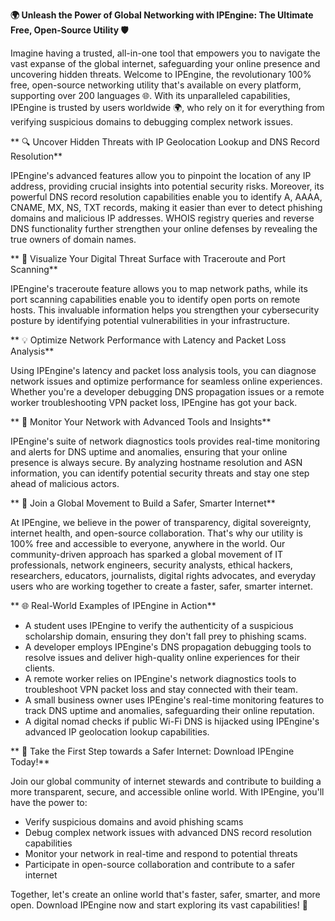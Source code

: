 **🌍 Unleash the Power of Global Networking with IPEngine: The Ultimate Free, Open-Source Utility 🛡️**

Imagine having a trusted, all-in-one tool that empowers you to navigate the vast expanse of the global internet, safeguarding your online presence and uncovering hidden threats. Welcome to IPEngine, the revolutionary 100% free, open-source networking utility that's available on every platform, supporting over 200 languages 🌐. With its unparalleled capabilities, IPEngine is trusted by users worldwide 🌍, who rely on it for everything from verifying suspicious domains to debugging complex network issues.

** 🔍 Uncover Hidden Threats with IP Geolocation Lookup and DNS Record Resolution**

IPEngine's advanced features allow you to pinpoint the location of any IP address, providing crucial insights into potential security risks. Moreover, its powerful DNS record resolution capabilities enable you to identify A, AAAA, CNAME, MX, NS, TXT records, making it easier than ever to detect phishing domains and malicious IP addresses. WHOIS registry queries and reverse DNS functionality further strengthen your online defenses by revealing the true owners of domain names.

** 🚀 Visualize Your Digital Threat Surface with Traceroute and Port Scanning**

IPEngine's traceroute feature allows you to map network paths, while its port scanning capabilities enable you to identify open ports on remote hosts. This invaluable information helps you strengthen your cybersecurity posture by identifying potential vulnerabilities in your infrastructure.

** 💡 Optimize Network Performance with Latency and Packet Loss Analysis**

Using IPEngine's latency and packet loss analysis tools, you can diagnose network issues and optimize performance for seamless online experiences. Whether you're a developer debugging DNS propagation issues or a remote worker troubleshooting VPN packet loss, IPEngine has got your back.

** 📡 Monitor Your Network with Advanced Tools and Insights**

IPEngine's suite of network diagnostics tools provides real-time monitoring and alerts for DNS uptime and anomalies, ensuring that your online presence is always secure. By analyzing hostname resolution and ASN information, you can identify potential security threats and stay one step ahead of malicious actors.

** 🚀 Join a Global Movement to Build a Safer, Smarter Internet**

At IPEngine, we believe in the power of transparency, digital sovereignty, internet health, and open-source collaboration. That's why our utility is 100% free and accessible to everyone, anywhere in the world. Our community-driven approach has sparked a global movement of IT professionals, network engineers, security analysts, ethical hackers, researchers, educators, journalists, digital rights advocates, and everyday users who are working together to create a faster, safer, smarter internet.

** 🌐 Real-World Examples of IPEngine in Action**

*   A student uses IPEngine to verify the authenticity of a suspicious scholarship domain, ensuring they don't fall prey to phishing scams.
*   A developer employs IPEngine's DNS propagation debugging tools to resolve issues and deliver high-quality online experiences for their clients.
*   A remote worker relies on IPEngine's network diagnostics tools to troubleshoot VPN packet loss and stay connected with their team.
*   A small business owner uses IPEngine's real-time monitoring features to track DNS uptime and anomalies, safeguarding their online reputation.
*   A digital nomad checks if public Wi-Fi DNS is hijacked using IPEngine's advanced IP geolocation lookup capabilities.

** 📢 Take the First Step towards a Safer Internet: Download IPEngine Today!**

Join our global community of internet stewards and contribute to building a more transparent, secure, and accessible online world. With IPEngine, you'll have the power to:

*   Verify suspicious domains and avoid phishing scams
*   Debug complex network issues with advanced DNS record resolution capabilities
*   Monitor your network in real-time and respond to potential threats
*   Participate in open-source collaboration and contribute to a safer internet

Together, let's create an online world that's faster, safer, smarter, and more open. Download IPEngine now and start exploring its vast capabilities! 🚀